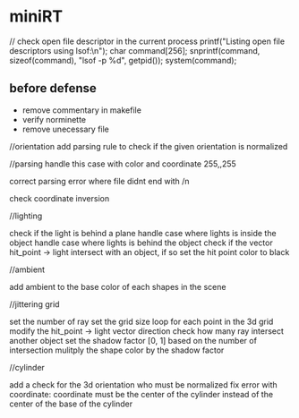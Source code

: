 # miniRT

// check open file descriptor in the current process
	printf("Listing open file descriptors using lsof:\n");
    char command[256];
    snprintf(command, sizeof(command), "lsof -p %d", getpid());
    system(command);

## before defense

- remove commentary in makefile
- verify norminette
- remove unecessary file

//orientation
add parsing rule to check if the given orientation is normalized

//parsing
handle this case with color and coordinate
255,,255

correct parsing error where file didnt end with /n

check coordinate inversion

//lighting

check if the light is behind a plane
handle case where lights is inside the object
handle case where lights is behind the object
check if the vector hit_point -> light intersect with an object, if so set the hit point color to black

//ambient

add ambient to the base color of each shapes in the scene

//jittering grid

set the number of ray
set the grid size
loop for each point in the 3d grid
modify the hit_point -> light vector direction 
check how many ray intersect another object
set the shadow factor [0, 1] based on the number of intersection
mulitply the shape color by the shadow factor

//cylinder

add a check for the 3d orientation who must be normalized
fix error with coordinate: coordinate must be the center of the cylinder instead of the center of the base of the cylinder